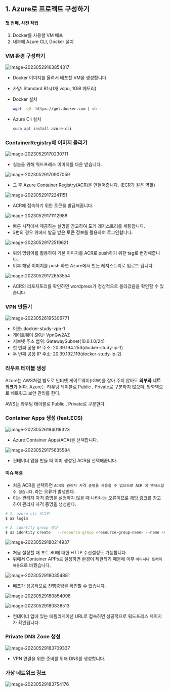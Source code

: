 ## 1. Azure로 프로젝트 구성하기

#### 첫 번째, 사전 작업

1. Docker를 사용할 VM 배포
2. 내부에 Azure CLI, Docker 설치

### VM 환경 구성하기

![image-20230529163854317](assets/image-20230529163854317.png)

- Docker 이미지를 올려서 배포할 VM을 생성합니다. 
- 사양: Standard B1s(1개 vcpu, 1GiB 메모리)

- Docker 설치

  ```bash
  wget -qO- https://get.docker.com | sh -
  ```

  

- Azure Cli 설치

  ```bash
  sudo apt install azure-cli
  ```

  

### ContainerRegistry에 이미지 올리기

![image-20230529170230711](assets/image-20230529170230711.png)

- 실습을 위해 워드프레스 이미지를 다운 받습니다.

![image-20230529170907059](assets/image-20230529170907059.png)

- 그 후 Azure Container Registry(ACR)을 만들어줍니다. (ECR과 같은 역할)

![image-20230529172241151](assets/image-20230529172241151.png)

- ACR에 접속하기 위한 토큰을 발급해줍니다.

![image-20230529171112988](assets/image-20230529171112988.png)

- 빠른 시작에서 제공하는 설명을 참고하여 도커 레지스트리를 세팅합니다.
- 3번의 경우 위에서 발급 받은 토큰 정보를 활용하여 로그인합니다.

![image-20230529172519621](assets/image-20230529172519621.png)

- 위의 명령어를 활용하여 기본 이미지를 ACR로 push하기 위한 tag로 변경해줍니다.
- 이후 해당 이미지를 push 하면 Azure에서 만든 레지스트리로 업로드 됩니다.

![image-20230529172653554](assets/image-20230529172653554.png)

- ACR의 리포지토리를 확인하면 wordpress가 정상적으로 올라갔음을 확인할 수 있습니다.

### VPN 만들기

![image-20230526195306771](assets/image-20230526195306771.png)

- 이름: docker-study-vpn-1
- 게이트웨이 SKU: VpnGw2AZ
- 서브넷 주소 범위: GatewaySubnet(10.0.1.0/24)
- 첫 번째 공용 IP 주소: 20.39.194.253(docker-study-ip-1)
- 두 번째 공용 IP 주소: 20.39.192.119(docker-study-ip-2)

### 라우트 테이블 생성

Azure는 AWS처럼 별도로 인터넷 게이트웨이(IGW)를 잡아 주지 않아도 **외부와 네트워크**가 된다.
Azure는 라우팅 테이블로 Public , Private로 구분하지 않으며, 방화벽으로 네트워크 보안 관리를 한다.

AWS는 라우팅 테이블로 Public , Private로 구분한다.

### Container Apps 생성 (feat.ECS) 

![image-20230526194019323](assets/image-20230526194019323.png)

- Azure Container Apps(ACA)을 선택합니다. 

![image-20230529175635584](assets/image-20230529175635584.png)

- 컨테이너 앱을 만들 때 이미 생성된 ACR을 선택해줍니다. 

#### 이슈 해결

- 처음 ACR을 선택하면 `ACR의 관리자 자격 증명을 사용할 수 없으므로 ACR 에 액세스할 수 없습니다.`라는 오류가 발생한다. 
- 이는 관리자 자격 증명을 설정하지 않을 때 나타나는 오류이므로 [해당 링크](https://learn.microsoft.com/ko-kr/azure/container-registry/tutorial-enable-customer-managed-keys)를 참고하여 관리자 자격 증명을 생성한다. 

```bash
# 1. azure cli 로그인
$ az login

# 2. identity group 생성
$ az identity create   --resource-group <resource-group-name> --name <managed-identity-name>
```

![image-20230529180214937](assets/image-20230529180214937.png)

- 처음 설정할 때 포트 80에 대한 HTTP 수신설정도 가능합니다. 
- 위에서 Container APPs로 설정하면 환경이 제한되기 때문에 이후 `어디서나 트래픽 허용`으로 바꿨습니다. 

![image-20230529180354881](assets/image-20230529180354881.png)

- 배포가 성공적으로 진행중임을 확인할 수 있습니다.

![image-20230529180854098](assets/image-20230529180854098.png)

![image-20230529180838513](assets/image-20230529180838513.png)

- 컨테이너 앱에 있는 애플리케이션 URL로 접속하면 성공적으로 워드프레스 페이지가 확인됩니다.

### Private DNS Zone 생성

![image-20230529183709337](assets/image-20230529183709337.png)

- VPN 연결을 위한 준비를 위해 DNS를 생성합니다. 

### 가상 네트워크 링크

![image-20230529183754176](assets/image-20230529183754176.png)